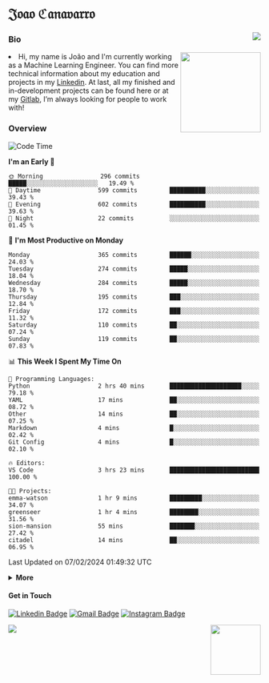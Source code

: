 <h1 align="start">𝔍𝔬𝔞𝔬 ℭ𝔞𝔫𝔞𝔳𝔞𝔯𝔯𝔬</h1>
<img src="https://komarev.com/ghpvc/?username=jvcanavarro" align="right">


### Bio 
<img src="./aot.gif" align="right" height="160">
<li>
Hi, my name is João and I'm currently working as a Machine Learning Engineer. You can find more technical information about my education and projects in my <a href="https://www.linkedin.com/in/jvcanavarro/">Linkedin</a>. At last, all my finished and in-development projects can be found here or at my <a href="https://gitlab.com/jvcanavarro">Gitlab</a>, I’m always looking for people to work with!
</li>

### Overview


<!--START_SECTION:waka-->
![Code Time](http://img.shields.io/badge/Code%20Time-908%20hrs%201%20min-blue)

**I'm an Early 🐤** 

```text
🌞 Morning                296 commits         █████░░░░░░░░░░░░░░░░░░░░   19.49 % 
🌆 Daytime                599 commits         ██████████░░░░░░░░░░░░░░░   39.43 % 
🌃 Evening                602 commits         ██████████░░░░░░░░░░░░░░░   39.63 % 
🌙 Night                  22 commits          ░░░░░░░░░░░░░░░░░░░░░░░░░   01.45 % 
```
📅 **I'm Most Productive on Monday** 

```text
Monday                   365 commits         ██████░░░░░░░░░░░░░░░░░░░   24.03 % 
Tuesday                  274 commits         █████░░░░░░░░░░░░░░░░░░░░   18.04 % 
Wednesday                284 commits         █████░░░░░░░░░░░░░░░░░░░░   18.70 % 
Thursday                 195 commits         ███░░░░░░░░░░░░░░░░░░░░░░   12.84 % 
Friday                   172 commits         ███░░░░░░░░░░░░░░░░░░░░░░   11.32 % 
Saturday                 110 commits         ██░░░░░░░░░░░░░░░░░░░░░░░   07.24 % 
Sunday                   119 commits         ██░░░░░░░░░░░░░░░░░░░░░░░   07.83 % 
```


📊 **This Week I Spent My Time On** 

```text
💬 Programming Languages: 
Python                   2 hrs 40 mins       ████████████████████░░░░░   79.18 % 
YAML                     17 mins             ██░░░░░░░░░░░░░░░░░░░░░░░   08.72 % 
Other                    14 mins             ██░░░░░░░░░░░░░░░░░░░░░░░   07.25 % 
Markdown                 4 mins              █░░░░░░░░░░░░░░░░░░░░░░░░   02.42 % 
Git Config               4 mins              █░░░░░░░░░░░░░░░░░░░░░░░░   02.10 % 

🔥 Editors: 
VS Code                  3 hrs 23 mins       █████████████████████████   100.00 % 

🐱‍💻 Projects: 
emma-watson              1 hr 9 mins         █████████░░░░░░░░░░░░░░░░   34.07 % 
greenseer                1 hr 4 mins         ████████░░░░░░░░░░░░░░░░░   31.56 % 
sion-mansion             55 mins             ███████░░░░░░░░░░░░░░░░░░   27.42 % 
citadel                  14 mins             ██░░░░░░░░░░░░░░░░░░░░░░░   06.95 % 
```


 Last Updated on 07/02/2024 01:49:32 UTC
<!--END_SECTION:waka-->

<details>
  <summary><b>More</b></summary>
<p align="center">
<img align="center" src="https://github-readme-stats.vercel.app/api?username=jvcanavarro&show_icons=true&line_height=21&theme=default&hide_border=true" alt="Cana's Github Stats" />
<img align="center" src="https://github-readme-stats.vercel.app/api/top-langs/?username=jvcanavarro&theme=default&line_height=27&layout=compact&hide_border=true&hide=PostScript,PHP,HTML,Jupyter%20Notebook,Lua&langs_count=10" />
</p>
</details>

#### Get in Touch
[![Linkedin Badge](https://img.shields.io/badge/-LinkedIn-0e76a8?style=flat&logo=Linkedin&logoColor=white&link=https://www.linkedin.com/in/jvcanavarro/)](https://www.linkedin.com/in/jvcanavarro)
[![Gmail Badge](https://img.shields.io/badge/-Gmail-d14836?style=flat&logo=Gmail&logoColor=white&link=mailto:jvcanavarro@gmail.com)](mailto:jvcanavarro@gmail.com)
[![Instagram Badge](https://img.shields.io/badge/-Instagram-ff69b4?style=flat&logo=Instagram&logoColor=white&link=https://instagram.com/jlim_slam/)](https://instagram.com/jvcanavarro)

<!--[![Spotify Badge](https://img.shields.io/badge/-Spotify-success?style=flat&logo=Spotify&logoColor=white&link=https://open.spotify.com/user/jvcanavarro)](https://open.spotify.com/user/jvcanavarro)
[![Telegram Badge](https://img.shields.io/badge/-Telegram-0088cc?style=flat&logo=Telegram&logoColor=white)](https://t.me/jvcanavarro)
[![Steam Badge](https://img.shields.io/badge/-Steam-lightgrey?style=flat&logo=Steam&logoColor=white&link=https://steamcommunity.com/id/octjinn/)](https://steamcommunity.com/id/octjinn/)-->


<p>
  <a href="https://count.getloli.com/"><img src="https://count.getloli.com/get/@index?theme=rule34"></a>
  <img src="https://data.whicdn.com/images/188174384/original.gif" align="right" height = "100">
</p>
